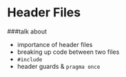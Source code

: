 # Header Files

###talk about
- importance of header files
- breaking up code between two files
- `#include`
- header guards & `pragma once`